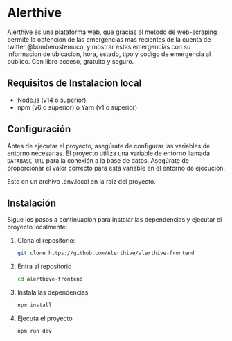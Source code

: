 # Alerthive

Alerthive es una plataforma web, que gracias al metodo de web-scraping permite la obtencion de las emergencias mas recientes de la cuenta de twitter @bomberostemuco, y mostrar estas emergencias con su informacion de ubicacion, hora, estado, tipo y codigo de emergencia al publico. Con libre acceso, gratuito y seguro.

## Requisitos de Instalacion local

- Node.js (v14 o superior)
- npm (v6 o superior) o Yarn (v1 o superior)

## Configuración

Antes de ejecutar el proyecto, asegúrate de configurar las variables de entorno necesarias. El proyecto utiliza una variable de entorno llamada `DATABASE_URL` para la conexión a la base de datos. Asegúrate de proporcionar el valor correcto para esta variable en el entorno de ejecución.

Esto en un archivo .env.local en la raiz del proyecto.

## Instalación

Sigue los pasos a continuación para instalar las dependencias y ejecutar el proyecto localmente:

1. Clona el repositorio:

   ```bash
   git clone https://github.com/Alerthive/alerthive-frontend
   ```

2. Entra al repositorio

    ```bash
    cd alerthive-frontend
    ```

3. Instala las dependencias

    ```bash
    npm install
    ```

4. Ejecuta el proyecto

    ```bash
    npm run dev
    ```